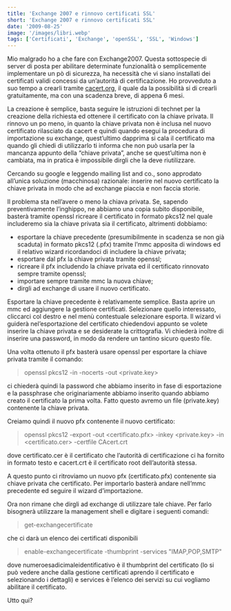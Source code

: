 ```yaml
---
title: 'Exchange 2007 e rinnovo certificati SSL'
short: 'Exchange 2007 e rinnovo certificati SSL'
date: '2009-08-25'
image: '/images/libri.webp'
tags: ['Certificati', 'Exchange', 'openSSL', 'SSL', 'Windows']
---
```


Mio malgrado ho a che fare con Exchange2007. Questa sottospecie di server di posta per abilitare determinate funzionalità o semplicemente implementare un pò di sicurezza, ha necessità che vi siano installati dei certificati validi concessi da un’autorità di certificazione. Ho provveduto a suo tempo a crearli tramite [cacert.org](https://www.cacert.org "CAcert.org"), il quale da la possibilità si di crearli gratuitamente, ma con una scadenza breve, di appena 6 mesi.

La creazione è semplice, basta seguire le istruzioni di technet per la creazione della richiesta ed ottenere il certificato con la chiave privata. Il rinnovo un po meno, in quanto la chiave privata non è inclusa nel nuovo certificato rilasciato da cacert e quindi quando esegui la procedura di importazione su exchange, quest’ultimo dapprima si cala il certificato ma quando gli chiedi di utilizzarlo ti informa che non può usarla per la mancanza appunto della “chiave privata”, anche se quest’ultima non è cambiata, ma in pratica è impossibile dirgli che la deve riutilizzare.

Cercando su google e leggendo mailing list and co., sono approdato all’unica soluzione (macchinosa) razionale: inserire nel nuovo certificato la chiave privata in modo che ad exchange piaccia e non faccia storie.

Il problema sta nell’avere o meno la chiava privata. Se, sapendo preventivamente l’inghippo, ne abbiamo una copia subito disponibile, basterà tramite openssl ricreare il certificato in formato pkcs12 nel quale includeremo sia la chiave privata sia il certificato, altrimenti dobbiamo:

- esportare la chiave precedente (presumibilmente in scadenza se non già scaduta) in formato pkcs12 (.pfx) tramite l’mmc apposita di windows ed il relativo wizard ricordandoci di includere la chiave privata;
- esportare dal pfx la chiave privata tramite openssl;
- ricreare il pfx includendo la chiave privata ed il certificato rinnovato sempre tramite openssl;
- importare sempre tramite mmc la nuova chiave;
- dirgli ad exchange di usare il nuovo certificato.

Esportare la chiave precedente è relativamente semplice. Basta aprire un mmc ed aggiungere la gestione certificati. Selezionare quello interessato, cliccarci col destro e nel menù contestuale selezionare esporta. Il wizard vi guiderà nel’esportazione del certificato chiedendovi appunto se volete inserire la chiave privata e se desiderate la crittografia. Vi chiederà inoltre di inserire una password, in modo da rendere un tantino sicuro questo file.

Una volta ottenuto il pfx basterà usare openssl per esportare la chiave privata tramite il comando:

> openssl pkcs12 -in <nome file.pfx> -nocerts -out <private.key>

ci chiederà quindi la password che abbiamo inserito in fase di esportazione e la passphrase che originariamente abbiamo inserito quando abbiamo creato il certificato la prima volta. Fatto questo avremo un file (private.key) contenente  la chiave privata.

Creiamo quindi il nuovo pfx contenente il nuovo certificato:

> openssl pkcs12 -export -out <certificato.pfx> -inkey <private.key> -in <certificato.cer> -certfile CAcert.crt

dove certificato.cer è il certificato che l’autorità di certificazione ci ha fornito in formato testo e cacert.crt è il certificato root dell’autorità stessa.

A questo punto ci ritroviamo un nuovo pfx (certificato.pfx) contenente sia chiave privata che certificato. Per importarlo basterà andare nell’mmc precedente ed seguire il wizard d’importazione.

Ora non rimane che dirgli ad exchange di utilizzare tale chiave. Per farlo bisognerà utilizzare la management shell e digitare i seguenti comandi:

> get-exchangecertificate

che ci darà un elenco dei certificati disponibili

> enable-exchangecertificate -thumbprint <numeroesadicimaleidentificato> -services "IMAP,POP,SMTP"

dove numeroesadicimaleidentificativo è il thumbprint del certificato (lo si può vedere anche dalla gestione certificati aprendo il certificato e selezionando i dettagli) e services è l’elenco dei servizi su cui vogliamo abilitare il certificato.

Utto qui?
